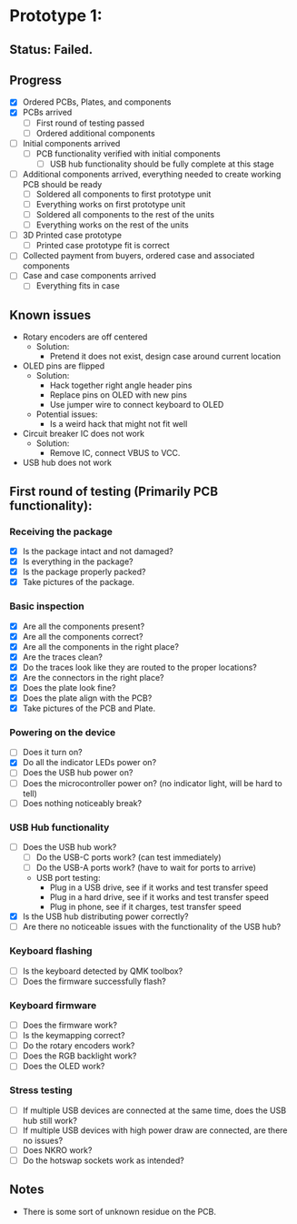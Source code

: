 # Prototype 1:
## Status: Failed.
## Progress
- [x] Ordered PCBs, Plates, and components
- [x] PCBs arrived
  - [ ] First round of testing passed
  - [ ] Ordered additional components
- [ ] Initial components arrived
  - [ ] PCB functionality verified with initial components
    - [ ] USB hub functionality should be fully complete at this stage
- [ ] Additional components arrived, everything needed to create working PCB should be ready
  - [ ] Soldered all components to first prototype unit
  - [ ] Everything works on first prototype unit 
  - [ ] Soldered all components to the rest of the units
  - [ ] Everything works on the rest of the units
- [ ] 3D Printed case prototype
  - [ ] Printed case prototype fit is correct
- [ ] Collected payment from buyers, ordered case and associated components
- [ ] Case and case components arrived
  - [ ] Everything fits in case

## Known issues
- Rotary encoders are off centered
  - Solution:
    - Pretend it does not exist, design case around current location
- OLED pins are flipped
  - Solution:
    - Hack together right angle header pins
    - Replace pins on OLED with new pins
    - Use jumper wire to connect keyboard to OLED
  - Potential issues:
    - Is a weird hack that might not fit well
- Circuit breaker IC does not work
  - Solution:
    - Remove IC, connect VBUS to VCC.
- USB hub does not work

## First round of testing (Primarily PCB functionality):
### Receiving the package
- [x] Is the package intact and not damaged?
- [x] Is everything in the package?
- [x] Is the package properly packed?
- [x] Take pictures of the package.

### Basic inspection
- [x] Are all the components present? 
- [x] Are all the components correct?
- [x] Are all the components in the right place?
- [x] Are the traces clean?
- [x] Do the traces look like they are routed to the proper locations?
- [x] Are the connectors in the right place?
- [x] Does the plate look fine?
- [x] Does the plate align with the PCB?
- [x] Take pictures of the PCB and Plate.

### Powering on the device
- [ ] Does it turn on?
- [x] Do all the indicator LEDs power on?
- [ ] Does the USB hub power on?
- [ ] Does the microcontroller power on? (no indicator light, will be hard to tell)
- [ ] Does nothing noticeably break?

### USB Hub functionality
- [ ] Does the USB hub work?
  - [ ] Do the USB-C ports work? (can test immediately)
  - [ ] Do the USB-A ports work? (have to wait for ports to arrive)
  - USB port testing:
    - Plug in a USB drive, see if it works and test transfer speed
    - Plug in a hard drive, see if it works and test transfer speed
    - Plug in phone, see if it charges, test transfer speed
- [x] Is the USB hub distributing power correctly?
- [ ] Are there no noticeable issues with the functionality of the USB hub?
  
### Keyboard flashing
- [ ] Is the keyboard detected by QMK toolbox?
- [ ] Does the firmware successfully flash?

### Keyboard firmware
- [ ] Does the firmware work?
- [ ] Is the keymapping correct?
- [ ] Do the rotary encoders work?
- [ ] Does the RGB backlight work?
- [ ] Does the OLED work?

### Stress testing
- [ ] If multiple USB devices are connected at the same time, does the USB hub still work?
- [ ] If multiple USB devices with high power draw are connected, are there no issues? 
- [ ] Does NKRO work?
- [ ] Do the hotswap sockets work as intended?

## Notes
- There is some sort of unknown residue on the PCB. 
